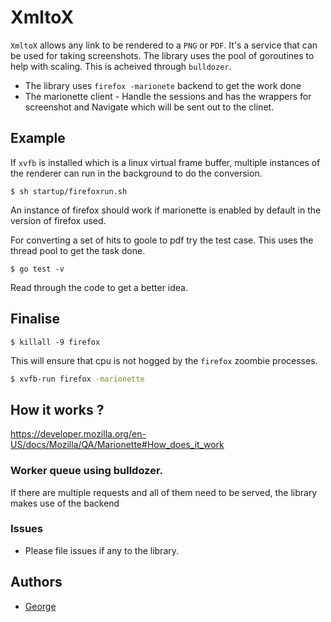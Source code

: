 # XmltoX

`XmltoX` allows any link to be rendered to a `PNG` or `PDF`. It's a service that can be used for taking screenshots. The library uses the pool of goroutines to help with scaling. This is acheived through `bulldozer`.

* The library uses `firefox -marionete` backend to get the work done
* The marionette client - Handle the sessions and has the wrappers for screenshot and Navigate which will be sent out to the clinet. 

## Example

If `xvfb` is installed which is a linux virtual frame buffer, multiple instances of the renderer can run in the background to do the conversion. 

```
$ sh startup/firefoxrun.sh
```

An instance of firefox should work if marionette is enabled by default in the version of firefox used.

For converting a set of hits to goole to pdf try the test case. This uses the thread pool to get the task done. 

```
$ go test -v
```

Read through the code to get a better idea.

## Finalise 

```
$ killall -9 firefox
```

This will ensure that cpu is not hogged by the `firefox` zoombie processes. 


``` bash
$ xvfb-run firefox -marionette
```

## How it works ?

https://developer.mozilla.org/en-US/docs/Mozilla/QA/Marionette#How_does_it_work

### Worker queue using bulldozer.

If there are multiple requests and all of them need to be served, the library makes use of the backend

### Issues

* Please file issues if any to the library.

## Authors

- [George](www.github.com/georgethomas111)
